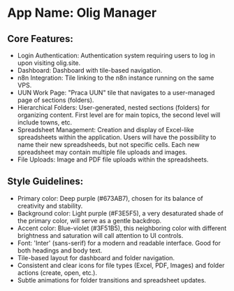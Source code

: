 # **App Name**: Olig Manager

## Core Features:

- Login Authentication: Authentication system requiring users to log in upon visiting olig.site.
- Dashboard: Dashboard with tile-based navigation.
- n8n Integration: Tile linking to the n8n instance running on the same VPS.
- UUN Work Page: "Praca UUN" tile that navigates to a user-managed page of sections (folders).
- Hierarchical Folders: User-generated, nested sections (folders) for organizing content. First level are for main topics, the second level will include towns, etc.
- Spreadsheet Management: Creation and display of Excel-like spreadsheets within the application. Users will have the possibility to name their new spreadsheeds, but not specific cells. Each new spreadsheet may contain multiple file uploads and images.
- File Uploads: Image and PDF file uploads within the spreadsheets.

## Style Guidelines:

- Primary color: Deep purple (#673AB7), chosen for its balance of creativity and stability.
- Background color: Light purple (#F3E5F5), a very desaturated shade of the primary color, will serve as a gentle backdrop.
- Accent color: Blue-violet (#3F51B5), this neighboring color with different brightness and saturation will call attention to UI controls.
- Font: 'Inter' (sans-serif) for a modern and readable interface. Good for both headings and body text.
- Tile-based layout for dashboard and folder navigation.
- Consistent and clear icons for file types (Excel, PDF, Images) and folder actions (create, open, etc.).
- Subtle animations for folder transitions and spreadsheet updates.